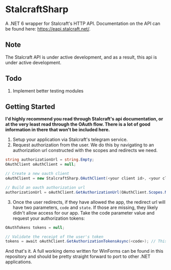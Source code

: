 # StalcraftSharp
A .NET 6 wrapper for Stalcraft's HTTP API. Documentation on the API can be found here: https://eapi.stalcraft.net/.

## Note
The Stalcraft API is under active development, and as a result, this api is under active development.

## Todo
1. Implement better testing modules

## Getting Started
**I'd highly recommend you read through Stalcraft's api documentation, or at the very least read through the OAuth flow. There is a lot of good information in there that won't be included here.**

1. Setup your application via Stalcraft's telegram service.
2. Request authorization from the user. We do this by navigating to an authorization url constructed with the scopes and redirects we need.
```C#
string authorizationUrl = string.Empty;
OAuthClient oAuthClient = null;

// Create a new oauth client
oAuthClient = new StalcraftSharp.OAuthClient(<your client id>, <your client secret>, <redirect url>);

// Build an oauth authorization url
authorizationUrl = oAuthClient.GetAuthorizationUrl(OAuthClient.Scopes.Nothing); // At the moment, stalcraft doesn't have any scopes.
```
3. Once the user redirects, if they have allowed the app, the redirect url will have two parameters, `code` and `state`. If those are missing, they likely didn't allow access for our app. Take the code parameter value and request your authorization tokens:
```C#
OAuthTokens tokens = null;

// Validate the receipt of the user's token
tokens = await oAuthClient.GetAuthorizationTokensAsync(<code>); // This will return your access token, refresh token, and an expiration time. 
```

And that's it. A full working demo written for WinForms can be found in this repository and should be pretty straight forward to port to other .NET applications.
